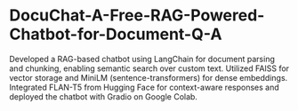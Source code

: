 # DocuChat-A-Free-RAG-Powered-Chatbot-for-Document-Q-A
Developed a RAG-based chatbot using LangChain for document parsing and chunking, enabling semantic search over custom text. Utilized FAISS for vector storage and MiniLM (sentence-transformers) for dense embeddings. Integrated FLAN-T5 from Hugging Face for context-aware responses and deployed the chatbot with Gradio on Google Colab.

